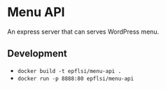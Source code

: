 # Menu API

An express server that can serves WordPress menu.


## Development

* `docker build -t epflsi/menu-api .`
* `docker run -p 8888:80 epflsi/menu-api`
